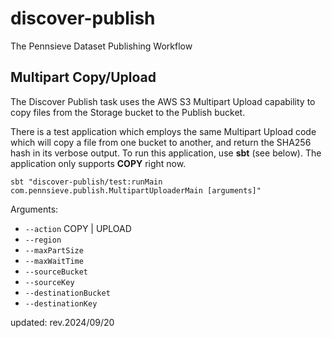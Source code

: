 # discover-publish
The Pennsieve Dataset Publishing Workflow

## Multipart Copy/Upload
The Discover Publish task uses the AWS S3 Multipart Upload capability to copy files from the Storage bucket to the Publish bucket. 

There is a test application which employs the same Multipart Upload code which will copy a file from one bucket to another, and return the SHA256 hash in its verbose output. To run this application, use **sbt** (see below). The application only supports **COPY** right now.

```
sbt "discover-publish/test:runMain com.pennsieve.publish.MultipartUploaderMain [arguments]"
```
Arguments:
- `--action` COPY | UPLOAD
- `--region`
- `--maxPartSize`
- `--maxWaitTime`
- `--sourceBucket`
- `--sourceKey`
- `--destinationBucket`
- `--destinationKey`

updated: rev.2024/09/20
